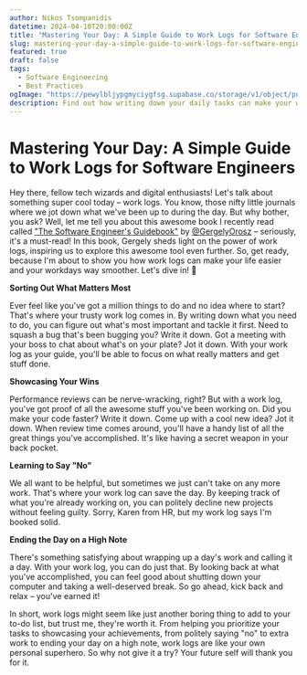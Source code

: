 ```yaml
---
author: Nikos Tsompanidis
datetime: 2024-04-10T20:00:00Z
title: "Mastering Your Day: A Simple Guide to Work Logs for Software Engineers"
slug: mastering-your-day-a-simple-guide-to-work-logs-for-software-engineers
featured: true
draft: false
tags:
  - Software Engineering
  - Best Practices
ogImage: "https://pewylbljypgmyciygfsg.supabase.co/storage/v1/object/public/photos/nikos-tsompanidis-blog-ogImage.webp"
description: Find out how writing down your daily tasks can make your work life easier and more successful. Learn how to organize your tasks, impress your boss, and feel good about your accomplishments. Dive in and discover the secrets to getting more done and feeling happier at work!
---
```


# Mastering Your Day: A Simple Guide to Work Logs for Software Engineers

Hey there, fellow tech wizards and digital enthusiasts! Let's talk about something super cool today – work logs. You know, those nifty little journals where we jot down what we've been up to during the day. But why bother, you ask? Well, let me tell you about this awesome book I recently read called ["The Software Engineer's Guidebook"](https://www.engguidebook.com/) by [@GergelyOrosz](https://twitter.com/gergelyorosz) – seriously, it's a must-read! In this book, Gergely sheds light on the power of work logs, inspiring us to explore this awesome tool even further. So, get ready, because I'm about to show you how work logs can make your life easier and your workdays way smoother. Let's dive in! 🚀

**Sorting Out What Matters Most**

Ever feel like you've got a million things to do and no idea where to start? That's where your trusty work log comes in. By writing down what you need to do, you can figure out what's most important and tackle it first. Need to squash a bug that's been bugging you? Write it down. Got a meeting with your boss to chat about what's on your plate? Jot it down. With your work log as your guide, you'll be able to focus on what really matters and get stuff done.

**Showcasing Your Wins**

Performance reviews can be nerve-wracking, right? But with a work log, you've got proof of all the awesome stuff you've been working on. Did you make your code faster? Write it down. Come up with a cool new idea? Jot it down. When review time comes around, you'll have a handy list of all the great things you've accomplished. It's like having a secret weapon in your back pocket.

**Learning to Say "No"**

We all want to be helpful, but sometimes we just can't take on any more work. That's where your work log can save the day. By keeping track of what you're already working on, you can politely decline new projects without feeling guilty. Sorry, Karen from HR, but my work log says I'm booked solid.

**Ending the Day on a High Note**

There's something satisfying about wrapping up a day's work and calling it a day. With your work log, you can do just that. By looking back at what you've accomplished, you can feel good about shutting down your computer and taking a well-deserved break. So go ahead, kick back and relax – you've earned it!

In short, work logs might seem like just another boring thing to add to your to-do list, but trust me, they're worth it. From helping you prioritize your tasks to showcasing your achievements, from politely saying "no" to extra work to ending your day on a high note, work logs are like your own personal superhero. So why not give it a try? Your future self will thank you for it.
